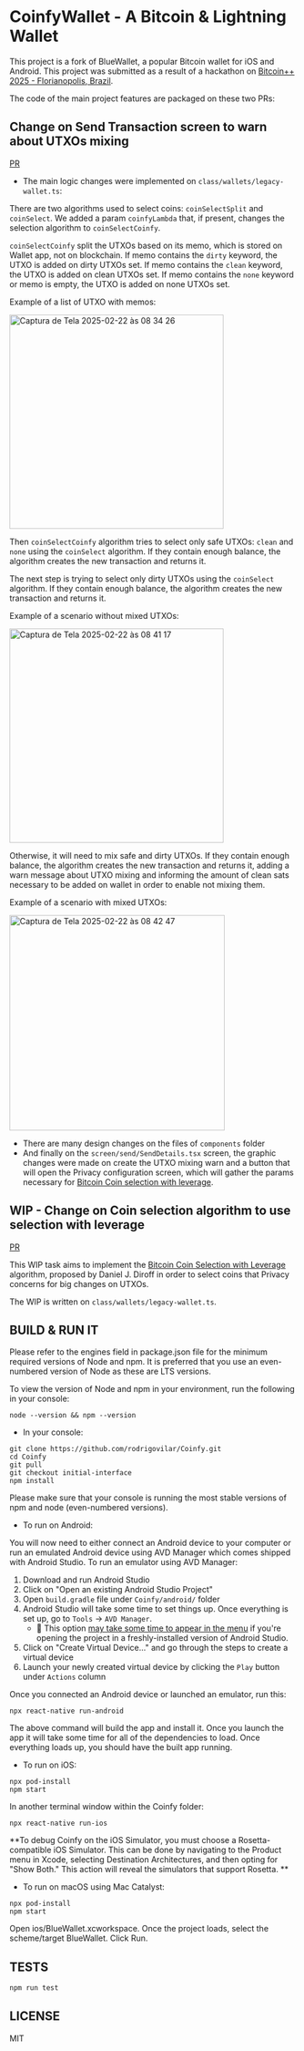 # CoinfyWallet - A Bitcoin & Lightning Wallet

This project is a fork of BlueWallet, a popular Bitcoin wallet for iOS and Android. This project was submitted as a result of a hackathon on [Bitcoin++ 2025 - Florianopolis, Brazil](https://btcplusplus.dev/conf/floripa).

The code of the main project features are packaged on these two PRs:

## Change on Send Transaction screen to warn about UTXOs mixing

[PR](https://github.com/BlueWallet/BlueWallet/pull/7619)

- The main logic changes were implemented on `class/wallets/legacy-wallet.ts`:

There are two algorithms used to select coins: `coinSelectSplit` and `coinSelect`. We added a param `coinfyLambda` that, if present, changes the selection algorithm to `coinSelectCoinfy`.

`coinSelectCoinfy` split the UTXOs based on its memo, which is stored on Wallet app, not on blockchain.
If memo contains the `dirty` keyword, the UTXO is added on dirty UTXOs set.
If memo contains the `clean` keyword, the UTXO is added on clean UTXOs set.
If memo contains the `none` keyword or memo is empty, the UTXO is added on none UTXOs set.

Example of a list of UTXO with memos:

<img width="376" alt="Captura de Tela 2025-02-22 às 08 34 26" src="https://github.com/user-attachments/assets/2e823bd8-50bc-45e2-b4e5-8f00fca58416" />

Then `coinSelectCoinfy` algorithm tries to select only safe UTXOs: `clean` and `none` using the `coinSelect` algorithm. If they contain enough balance, the algorithm creates the new transaction and returns it.

The next step is trying to select only dirty UTXOs using the `coinSelect` algorithm. If they contain enough balance, the algorithm creates the new transaction and returns it.

Example of a scenario without mixed UTXOs:

<img width="376" alt="Captura de Tela 2025-02-22 às 08 41 17" src="https://github.com/user-attachments/assets/022600aa-1c7f-400e-b064-e0df44938101" />


Otherwise, it will need to mix safe and dirty UTXOs. If they contain enough balance, the algorithm creates the new transaction and returns it, adding a warn message about UTXO mixing and informing the amount of clean sats necessary to be added on wallet in order to enable not mixing them.

Example of a scenario with mixed UTXOs:

<img width="378" alt="Captura de Tela 2025-02-22 às 08 42 47" src="https://github.com/user-attachments/assets/03d437df-640f-4a98-891f-67b3b0ec8c92" />

- There are many design changes on the files of `components` folder
- And finally on the `screen/send/SendDetails.tsx` screen, the graphic changes were made on create the UTXO mixing warn and a button that will open the Privacy configuration screen, which will gather the params necessary for [Bitcoin Coin selection with leverage](https://github.com/rodrigovilar/Coinfy/pull/1).


## WIP - Change on Coin selection algorithm to use selection with leverage

[PR](https://github.com/rodrigovilar/Coinfy/pull/1)

This WIP task aims to implement the [Bitcoin Coin Selection with Leverage
](https://ui.adsabs.harvard.edu/abs/2019arXiv191101330D/abstract) algorithm, proposed by Daniel J. Diroff in order to select coins that Privacy concerns for big changes on UTXOs.

The WIP is written on `class/wallets/legacy-wallet.ts`.


## BUILD & RUN IT

Please refer to the engines field in package.json file for the minimum required versions of Node and npm. It is preferred that you use an even-numbered version of Node as these are LTS versions.

To view the version of Node and npm in your environment, run the following in your console:

```
node --version && npm --version
```

* In your console:

```
git clone https://github.com/rodrigovilar/Coinfy.git
cd Coinfy
git pull
git checkout initial-interface
npm install
```

Please make sure that your console is running the most stable versions of npm and node (even-numbered versions).

* To run on Android:

You will now need to either connect an Android device to your computer or run an emulated Android device using AVD Manager which comes shipped with Android Studio. To run an emulator using AVD Manager:

1. Download and run Android Studio
2. Click on "Open an existing Android Studio Project"
3. Open `build.gradle` file under `Coinfy/android/` folder
4. Android Studio will take some time to set things up. Once everything is set up, go to `Tools` -> `AVD Manager`.
    * 📝 This option [may take some time to appear in the menu](https://stackoverflow.com/questions/47173708/why-avd-manager-options-are-not-showing-in-android-studio) if you're opening the project in a freshly-installed version of Android Studio.
5. Click on "Create Virtual Device..." and go through the steps to create a virtual device
6. Launch your newly created virtual device by clicking the `Play` button under `Actions` column

Once you connected an Android device or launched an emulator, run this:

```
npx react-native run-android
```

The above command will build the app and install it. Once you launch the app it will take some time for all of the dependencies to load. Once everything loads up, you should have the built app running.

* To run on iOS:

```
npx pod-install
npm start
```

In another terminal window within the Coinfy folder:
```
npx react-native run-ios
```
**To debug Coinfy on the iOS Simulator, you must choose a Rosetta-compatible iOS Simulator. This can be done by navigating to the Product menu in Xcode, selecting Destination Architectures, and then opting for "Show Both." This action will reveal the simulators that support Rosetta.
**

* To run on macOS using Mac Catalyst:

```
npx pod-install
npm start
```

Open ios/BlueWallet.xcworkspace. Once the project loads, select the scheme/target BlueWallet. Click Run.

## TESTS

```bash
npm run test
```

## LICENSE

MIT
